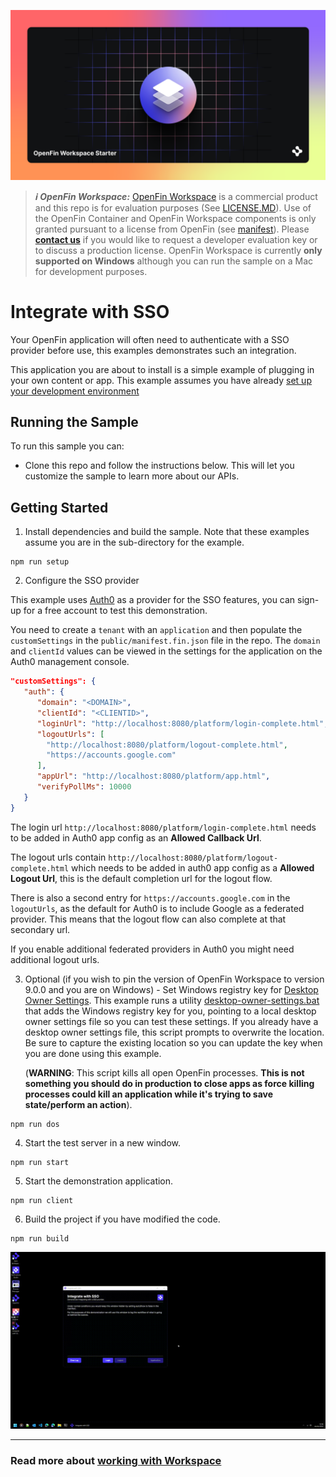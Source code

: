 ![OpenFin Workspace Example Application -- Integrate with SSO](../../assets/OpenFin-Workspace-Starter.png)

> **_:information_source: OpenFin Workspace:_** [OpenFin Workspace](https://www.openfin.co/workspace/) is a commercial product and this repo is for evaluation purposes (See [LICENSE.MD](LICENSE.MD)). Use of the OpenFin Container and OpenFin Workspace components is only granted pursuant to a license from OpenFin (see [manifest](public/manifest.fin.json)). Please [**contact us**](https://www.openfin.co/workspace/poc/) if you would like to request a developer evaluation key or to discuss a production license.
> OpenFin Workspace is currently **only supported on Windows** although you can run the sample on a Mac for development purposes.

# Integrate with SSO

Your OpenFin application will often need to authenticate with a SSO provider before use, this examples demonstrates such an integration.

This application you are about to install is a simple example of plugging in your own content or app. This example assumes you have already [set up your development environment](https://developers.openfin.co/of-docs/docs/set-up-your-dev-environment)

## Running the Sample

To run this sample you can:

- Clone this repo and follow the instructions below. This will let you customize the sample to learn more about our APIs.

## Getting Started

1. Install dependencies and build the sample. Note that these examples assume you are in the sub-directory for the example.

```shell
npm run setup
```

2. Configure the SSO provider

This example uses [Auth0](https://auth0.com/developers/hub) as a provider for the SSO features, you can sign-up for a free account to test this demonstration.

You need to create a `tenant` with an `application` and then populate the `customSettings` in the `public/manifest.fin.json` file in the repo. The `domain` and `clientId` values can be viewed in the settings for the application on the Auth0 management console.

```json
"customSettings": {
   "auth": {
      "domain": "<DOMAIN>",
      "clientId": "<CLIENTID>",
      "loginUrl": "http://localhost:8080/platform/login-complete.html",
      "logoutUrls": [
        "http://localhost:8080/platform/logout-complete.html",
        "https://accounts.google.com"
      ],
      "appUrl": "http://localhost:8080/platform/app.html",
      "verifyPollMs": 10000
   }
}
```

The login url `http://localhost:8080/platform/login-complete.html` needs to be added in Auth0 app config as an **Allowed Callback Url**.

The logout urls contain `http://localhost:8080/platform/logout-complete.html` which needs to be added in auth0 app config as a **Allowed Logout Url**, this is the default completion url for the logout flow.

There is also a second entry for `https://accounts.google.com` in the `logoutUrls`, as the default for Auth0 is to include Google as a federated provider. This means that the logout flow can also complete at that secondary url.

If you enable additional federated providers in Auth0 you might need additional logout urls.

3. Optional (if you wish to pin the version of OpenFin Workspace to version 9.0.0 and you are on Windows) - Set Windows registry key for [Desktop Owner Settings](https://developers.openfin.co/docs/desktop-owner-settings).
   This example runs a utility [desktop-owner-settings.bat](../common/desktop-owner-settings.bat) that adds the Windows registry key for you, pointing to a local desktop owner
   settings file so you can test these settings. If you already have a desktop owner settings file, this script prompts to overwrite the location. Be sure to capture the existing location so you can update the key when you are done using this example.

   (**WARNING**: This script kills all open OpenFin processes. **This is not something you should do in production to close apps as force killing processes could kill an application while it's trying to save state/perform an action**).

```shell
npm run dos
```

4. Start the test server in a new window.

```shell
npm run start
```

5. Start the demonstration application.

```shell
npm run client
```

6. Build the project if you have modified the code.

```shell
npm run build
```

![Integrate with SSO](openfin-integrate-with-sso.gif)

---

### Read more about [working with Workspace](https://developers.openfin.co/of-docs/docs/overview-of-workspace)
